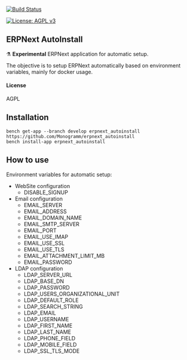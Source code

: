 
[uri_license]: http://www.gnu.org/licenses/agpl.html
[uri_license_image]: https://img.shields.io/badge/License-AGPL%20v3-blue.svg
[![Build Status](https://travis-ci.org/Monogramm/erpnext_autoinstall.svg)](https://travis-ci.org/Monogramm/erpnext_autoinstall)

[![License: AGPL v3][uri_license_image]][uri_license]

## ERPNext AutoInstall

:alembic: **Experimental** ERPNext application for automatic setup.

The objective is to setup ERPNext automatically based on environment variables, mainly for docker usage.

#### License

AGPL

## Installation

  ```
  bench get-app --branch develop erpnext_autoinstall https://github.com/Monogramm/erpnext_autoinstall
  bench install-app erpnext_autoinstall
  ```

## How to use

Environment variables for automatic setup:
* WebSite configuration
  * DISABLE_SIGNUP
* Email configuration
  * EMAIL_SERVER
  * EMAIL_ADDRESS
  * EMAIL_DOMAIN_NAME
  * EMAIL_SMTP_SERVER
  * EMAIL_PORT
  * EMAIL_USE_IMAP
  * EMAIL_USE_SSL
  * EMAIL_USE_TLS
  * EMAIL_ATTACHMENT_LIMIT_MB
  * EMAIL_PASSWORD
* LDAP configuration
  * LDAP_SERVER_URL
  * LDAP_BASE_DN
  * LDAP_PASSWORD
  * LDAP_USERS_ORGANIZATIONAL_UNIT
  * LDAP_DEFAULT_ROLE
  * LDAP_SEARCH_STRING
  * LDAP_EMAIL
  * LDAP_USERNAME
  * LDAP_FIRST_NAME
  * LDAP_LAST_NAME
  * LDAP_PHONE_FIELD
  * LDAP_MOBILE_FIELD
  * LDAP_SSL_TLS_MODE